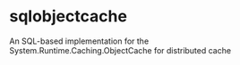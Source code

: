 sqlobjectcache
==============

An SQL-based implementation for the System.Runtime.Caching.ObjectCache for distributed cache
